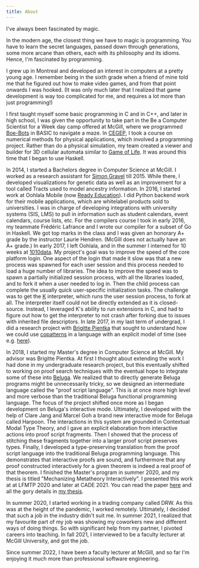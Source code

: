 ```yaml
---
title: About
---
```


I've always been fascinated by magic.

In the modern age, the closest thing we have to magic is programming.
You have to learn the secret languages, passed down through generations, some
more arcane than others, each with its philosophy and its idioms.
Hence, I'm fascinated by programming.

I grew up in Montreal and developed an interest in computers at a pretty
young age. I remember being in the sixth grade when a friend of mine told me
that he figured out how to make video games, and from that point onwards I was
hooked.
(It was only much later that I realized that game development is way too
complicated for me, and requires a lot more than just programming!)

I first taught myself some basic programming in C and in C++, and
later in high school, I was given the opportunity to take part in the
Be a Computer Scientist for a Week day camp offered at McGill, where we
programmed [Boe-Bots](https://en.wikipedia.org/wiki/Boe-Bot) in BASIC to
navigate a maze.
In [CEGEP](https://en.wikipedia.org/wiki/CEGEP), I took a course on numerical
methods for physical applications, which involved a programming project.
Rather than do a physical simulation, my team created a viewer and builder
for 3D cellular automata similar to
[Game of Life](https://en.wikipedia.org/wiki/Conway%27s_Game_of_Life).
It was around this time that I began to use Haskell.

In 2014, I started a Bachelors degree in Computer Science at McGill.
I worked as a research assistant for [Simon
Gravel](http://simongravel.lab.mcgill.ca/) till 2015.
While there, I developed visualizations for genetic data as well as an
improvement for a tool called Tracts used to model ancestry information.
In 2016, I started work at Oohlala Mobile (now [Ready Education](https://www.readyeducation.com/)).
I did Python backend work for their mobile applications, which are whitelabel
products sold to universities. I was in charge of developing integrations
with university systems (SIS, LMS) to pull in information such as student
calendars, event calendars, course lists, etc.
For the compilers course I took in early 2016, my teammate Frédéric Lafrance and
I wrote our compiler for a subset of Go in Haskell.
We got top marks in the class and I was given an honorary A+ grade by the
instructor Laurie Hendren. (McGill does not actually have an A+ grade.)
In early 2017, I left Oohlala, and in the summer I interned for 10 weeks at
[1010data](https://1010data.com/).
My project's goal was to improve the speed of the core platform login. One
aspect of the login that made it slow was that a new process was spawned
for each user session and this process needed to load a huge number of
libraries. The idea to improve the speed was to spawn a partially initialized
session process, with all the libraries loaded, and to fork it when a user
needed to log in. Then the child process can complete the usually quick
user-specific initialization tasks. The challenge was to get the
[K](https://en.wikipedia.org/wiki/K_(programming_language))
interpreter, which runs the user session process, to fork at all.
The interpreter itself could not be directly extended as it is
closed-source. Instead, I leveraged K's ability to run extensions in C, and had
to figure out how to get the interpreter to not crash after forking due to
issues with inherited file descriptors.
In late 2017, in my last term of undergrad, I did a research project with
[Brigitte Pientka](http://www.cs.mcgill.ca/~bpientka/) that sought to understand
how we could use [copatterns](https://dl.acm.org/doi/10.1145/2480359.2429075) in
a language with an explicit model of time (see
e.g. [here](https://dl.acm.org/doi/10.1145/2535838.2535881)).

In 2018, I started my Master's degree in Computer Science at McGill.
My advisor was Brigitte Pientka. At first I thought about extending the work I
had done in my undergraduate research project, but this eventually shifted to
working on proof search techniques with the eventual hope to integrate some of
these into [Beluga](http://complogic.cs.mcgill.ca/beluga/).
We realized that to directly generate Beluga programs might be unnecessarily
tricky, so we designed an intermediate language called the "proof script
language". This is at once more high level and more verbose than the traditional
Beluga functional programming language.
The focus of the project shifted once more as I began development on Beluga's
interactive mode.
Ultimately, I developed with the help of Clare Jang and Marcel Goh a brand new
interactive mode for Beluga called Harpoon.
The interactions in this system are grounded in Contextual Modal Type Theory,
and I gave an explicit elaboration from interactive actions into proof script
fragments.
Then I showed that the process of stitching these fragments together into a
larger proof script preserves types.
Finally, I developed a type-preserving translation from the proof script
language into the traditional Beluga programming language.
This demonstrates that interactive proofs are sound, and furthermore that any
proof constructed interactively for a given theorem is indeed a real proof of
that theorem.
I finished the Master's program in summer 2020, and my thesis is titled
"Mechanizing Metatheory Interactively". I presented this work at at LFMTP 2020
and later at CADE 2021. You can read the paper [here][harpoon-cade] and all the
gory details in [my thesis][thesis].

In summer 2020, I started working in a trading company called DRW. As this was
at the height of the pandemic, I worked remotely. Ultimately, I decided that
such a job in the industry didn't suit me. In summer 2021, I realized that my
favourite part of my job was showing my coworkers new and different ways of
doing things. So with significant help from my partner, I pivoted careers into
teaching. In fall 2021, I interviewed to be a faculty lecturer at McGill
University, and got the job.

Since summer 2022, I have been a faculty lecturer at McGill, and so far I'm
enjoying it much more than professional software engineering.

[harpoon-cade]: /pdf/harpoon.pdf
[thesis]: /pdf/thesis.pdf
